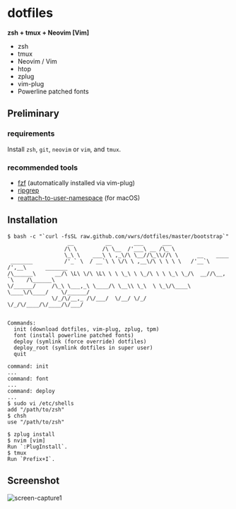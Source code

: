 dotfiles
===
**zsh + tmux + Neovim [Vim]**

- zsh
- tmux
- Neovim / Vim
- htop
- zplug
- vim-plug
- Powerline patched fonts

## Preliminary
### requirements
Install `zsh`, `git`, `neovim` or `vim`, and `tmux`.

### recommended tools
- [fzf](https://github.com/junegunn/fzf) (automatically installed via vim-plug)
- [ripgrep](https://github.com/BurntSushi/ripgrep)
- [reattach-to-user-namespace](https://github.com/ChrisJohnsen/tmux-MacOSX-pasteboard) (for macOS)

## Installation
```
$ bash -c "`curl -fsSL raw.github.com/vwrs/dotfiles/master/bootstrap`"
                   __          __       ___      ___
                  /\ \        /\ \__  /'___\ __ /\_ \
                  \_\ \    ___\ \ ,_\/\ \__//\_\\//\ \      __    ____
 _______          /'_` \  / __`\ \ \/\ \ ,__\/\ \ \ \ \   /'__`\ /',__\      _______
/\______\      __/\ \L\ \/\ \L\ \ \ \_\ \ \_/\ \ \ \_\ \_/\  __//\__, `\    /\______\
\/______/     /\_\ \___,_\ \____/\ \__\\ \_\  \ \_\/\____\ \____\/\____/    \/______/
              \/_/\/__,_ /\/___/  \/__/ \/_/   \/_/\/____/\/____/\/___/


Commands:
  init (download dotfiles, vim-plug, zplug, tpm)
  font (install powerline patched fonts)
  deploy (symlink (force override) dotfiles)
  deploy_root (symlink dotfiles in super user)
  quit

command: init
...
command: font
...
command: deploy
...
$ sudo vi /etc/shells
add "/path/to/zsh"
$ chsh
use "/path/to/zsh"

$ zplug install
$ nvim [vim]
Run `:PlugInstall`.
$ tmux
Run `Prefix+I`.
```

## Screenshot
![screen-capture1](https://github.com/vwrs/dotfiles/blob/imgs/imgs/screen-capture1.png)

